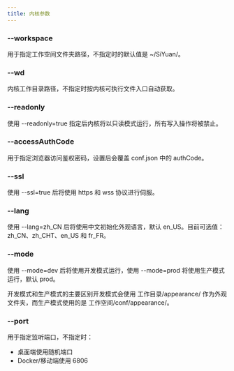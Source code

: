 ```yaml
---
title: 内核参数
---
```

### --workspace

用于指定工作空间文件夹路径，不指定时的默认值是 ~/SiYuan/。

### --wd

内核工作目录路径，不指定时按内核可执行文件入口自动获取。

### --readonly

使用 --readonly=true 指定后内核将以只读模式运行，所有写入操作将被禁止。

### --accessAuthCode

用于指定浏览器访问鉴权密码，设置后会覆盖 conf.json 中的 authCode。

### --ssl

使用 --ssl=true 后将使用 https 和 wss 协议进行伺服。

### --lang

使用 --lang=zh_CN 后将使用中文初始化外观语言，默认 en_US。目前可选值：zh_CN、zh_CHT、en_US 和 fr_FR。

### --mode

使用 --mode=dev 后将使用开发模式运行，使用 --mode=prod 将使用生产模式运行，默认 prod。

开发模式和生产模式的主要区别开发模式会使用 工作目录/appearance/ 作为外观文件夹，而生产模式使用的是 工作空间/conf/appearance/。

### --port

用于指定监听端口，不指定时：

* 桌面端使用随机端口
* Docker/移动端使用 6806
